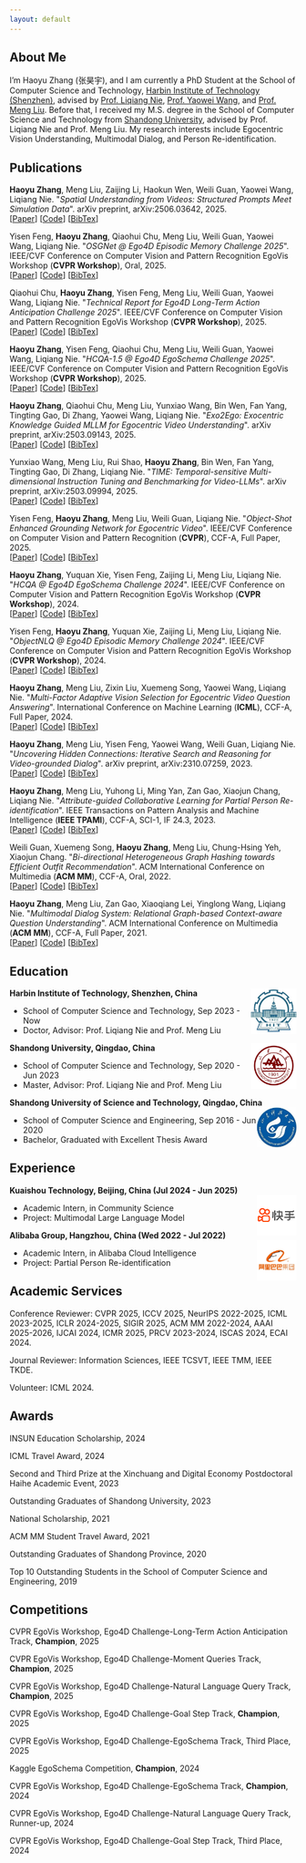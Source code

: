 ```yaml
---
layout: default
---
```

## About Me

I’m Haoyu Zhang (张昊宇), and I am currently a PhD Student at the School of Computer Science and Technology, [Harbin Institute of Technology (Shenzhen)](https://www.hitsz.edu.cn/), advised by [Prof. Liqiang Nie](https://liqiangnie.github.io/), [Prof. Yaowei Wang](https://scholar.google.com/citations?user=o_DllmIAAAAJ&hl=zh-CN), and [Prof. Meng Liu](https://mengliu1991.github.io/). Before that, I received my M.S. degree in the School of Computer Science and Technology from [Shandong University](https://www.sdu.edu.cn/), advised by Prof. Liqiang Nie and Prof. Meng Liu. My research interests include Egocentric Vision Understanding, Multimodal Dialog, and Person Re-identification.

## Publications

**Haoyu Zhang**, Meng Liu, Zaijing Li, Haokun Wen, Weili Guan, Yaowei Wang, Liqiang Nie. "_Spatial Understanding from Videos: Structured Prompts Meet Simulation Data_". arXiv preprint, arXiv:2506.03642, 2025.<br />
[[Paper](https://www.arxiv.org/abs/2506.03642)]  [[Code](https://github.com/Hyu-Zhang/SpatialMind)]  [[BibTex]()]

Yisen Feng, **Haoyu Zhang**, Qiaohui Chu, Meng Liu, Weili Guan, Yaowei Wang, Liqiang Nie. "_OSGNet @ Ego4D Episodic Memory Challenge 2025_". IEEE/CVF Conference on Computer Vision and Pattern Recognition EgoVis Workshop (**CVPR Workshop**), Oral, 2025.<br />
[[Paper](https://www.arxiv.org/abs/2506.03710)]  [[Code](https://github.com/Yisen-Feng/OSGNet)]  [[BibTex]()]

Qiaohui Chu, **Haoyu Zhang**, Yisen Feng, Meng Liu, Weili Guan, Yaowei Wang, Liqiang Nie. "_Technical Report for Ego4D Long-Term Action Anticipation Challenge 2025_". IEEE/CVF Conference on Computer Vision and Pattern Recognition EgoVis Workshop (**CVPR Workshop**), 2025.<br />
[[Paper](https://arxiv.org/abs/2506.02550)]  [[Code](https://github.com/CorrineQiu/Ego4D-LTA-Challenge-2025)]  [[BibTex]()]

**Haoyu Zhang**, Yisen Feng, Qiaohui Chu, Meng Liu, Weili Guan, Yaowei Wang, Liqiang Nie. "_HCQA-1.5 @ Ego4D EgoSchema Challenge 2025_". IEEE/CVF Conference on Computer Vision and Pattern Recognition EgoVis Workshop (**CVPR Workshop**), 2025.<br />
[[Paper](https://arxiv.org/abs/2505.20644)]  [[Code](https://github.com/Hyu-Zhang/HCQA)]  [[BibTex]()]

**Haoyu Zhang**, Qiaohui Chu, Meng Liu, Yunxiao Wang, Bin Wen, Fan Yang, Tingting Gao, Di Zhang, Yaowei Wang, Liqiang Nie. "_Exo2Ego: Exocentric Knowledge Guided MLLM for Egocentric Video Understanding_". arXiv preprint, arXiv:2503.09143, 2025.<br />
[[Paper](https://arxiv.org/abs/2503.09143)] [[Code](https://egovisiongroup.github.io/Exo2Ego.github.io/)]  [[BibTex](https://scholar.googleusercontent.com/scholar.bib?q=info:NhdayunzVSAJ:scholar.google.com/&output=citation&scisdr=ClGW_-20EJ6k02B0Vv8:AFWwaeYAAAAAZ9pyTv9bTYefuEddApBySyMompA&scisig=AFWwaeYAAAAAZ9pyTjKNRVWRKJ620WLT0WMyW8g&scisf=4&ct=citation&cd=-1&hl=zh-CN)]

Yunxiao Wang, Meng Liu, Rui Shao, **Haoyu Zhang**, Bin Wen, Fan Yang, Tingting Gao, Di Zhang, Liqiang Nie. "_TIME: Temporal-sensitive Multi-dimensional Instruction Tuning and Benchmarking for Video-LLMs_". arXiv preprint, arXiv:2503.09994, 2025.<br />
[[Paper](https://arxiv.org/abs/2503.09994)] [[Code]()]  [[BibTex](https://scholar.googleusercontent.com/scholar.bib?q=info:9BUrxj0IIIUJ:scholar.google.com/&output=citation&scisdr=ClGW_-20EJ6k02B0v90:AFWwaeYAAAAAZ9pyp92L8aAfsoPiV2ZL0bnpf_c&scisig=AFWwaeYAAAAAZ9pyp7WWS3gcl5Z_bDAVY6m8xHo&scisf=4&ct=citation&cd=-1&hl=zh-CN)]

Yisen Feng, **Haoyu Zhang**, Meng Liu, Weili Guan, Liqiang Nie. "_Object-Shot Enhanced Grounding Network for Egocentric Video_". IEEE/CVF Conference on Computer Vision and Pattern Recognition (**CVPR**), CCF-A, Full Paper, 2025.<br />
[[Paper]()]  [[Code]()]  [[BibTex]()]

**Haoyu Zhang**, Yuquan Xie, Yisen Feng, Zaijing Li, Meng Liu, Liqiang Nie. "_HCQA @ Ego4D EgoSchema Challenge 2024_". IEEE/CVF Conference on Computer Vision and Pattern Recognition EgoVis Workshop (**CVPR Workshop**), 2024.<br />
[[Paper](https://arxiv.org/abs/2406.15771)]  [[Code](https://github.com/Hyu-Zhang/HCQA)]  [[BibTex](https://scholar.googleusercontent.com/scholar.bib?q=info:DVLb4UaoRtwJ:scholar.google.com/&output=citation&scisdr=ClFkPic6EJ6k0-IzWaI:AFWwaeYAAAAAZ1g1QaLM1yWxTsrx5PdDzmOo9EY&scisig=AFWwaeYAAAAAZ1g1QcXoV_c1Wy0NeTamgnMGwvQ&scisf=4&ct=citation&cd=-1&hl=zh-CN)]

Yisen Feng, **Haoyu Zhang**, Yuquan Xie, Zaijing Li, Meng Liu, Liqiang Nie. "_ObjectNLQ @ Ego4D Episodic Memory Challenge 2024_". IEEE/CVF Conference on Computer Vision and Pattern Recognition EgoVis Workshop (**CVPR Workshop**), 2024.<br />
[[Paper](https://arxiv.org/abs/2406.15778)]  [[Code](https://github.com/Yisen-Feng/ObjectNLQ)]  [[BibTex](https://scholar.googleusercontent.com/scholar.bib?q=info:t7G6qvse5q0J:scholar.google.com/&output=citation&scisdr=ClFkPic6EJ6k0-IzQF4:AFWwaeYAAAAAZ1g1WF4ocNq1LkM4-MSBbN_sNyE&scisig=AFWwaeYAAAAAZ1g1WMBytQwYTtmdNN176XuDF5Q&scisf=4&ct=citation&cd=-1&hl=zh-CN)]

**Haoyu Zhang**, Meng Liu, Zixin Liu, Xuemeng Song, Yaowei Wang, Liqiang Nie. "_Multi-Factor Adaptive Vision Selection for Egocentric Video Question Answering_". International Conference on Machine Learning (**ICML**), CCF-A, Full Paper, 2024.<br />
[[Paper](https://proceedings.mlr.press/v235/zhang24aj.html)]  [[Code](https://github.com/Hyu-Zhang/EgoVideoQA)]  [[BibTex](https://proceedings.mlr.press/v235/zhang24aj.html)]

**Haoyu Zhang**, Meng Liu, Yisen Feng, Yaowei Wang, Weili Guan, Liqiang Nie. "_Uncovering Hidden Connections: Iterative Search and Reasoning for Video-grounded Dialog_". arXiv preprint, arXiv:2310.07259, 2023.<br />
[[Paper](https://arxiv.org/abs/2310.07259)] [[Code](https://github.com/Hyu-Zhang/ITR)]  [[BibTex](https://scholar.googleusercontent.com/scholar.bib?q=info:bxW7q-aNp24J:scholar.google.com/&output=citation&scisdr=ClFsnzCgEL_Wwc_wBNU:AFWwaeYAAAAAZWf2HNVOdiXLSNdEp7u1hjo5B6U&scisig=AFWwaeYAAAAAZWf2HNQEqziRSd_eQR1eOQIO6VU&scisf=4&ct=citation&cd=-1&hl=zh-CN)]

**Haoyu Zhang**, Meng Liu, Yuhong Li, Ming Yan, Zan Gao, Xiaojun Chang, Liqiang Nie. "_Attribute-guided Collaborative Learning for Partial Person Re-identification_". IEEE Transactions on Pattern Analysis and Machine Intelligence (**IEEE TPAMI**), CCF-A, SCI-1, IF 24.3, 2023.<br />
[[Paper](https://ieeexplore.ieee.org/stamp/stamp.jsp?tp=&arnumber=10239469)] [[Code]()] [[BibTex](https://scholar.googleusercontent.com/scholar.bib?q=info:Vfu3wDDAACkJ:scholar.google.com/&output=citation&scisdr=ClFsnzCgEL_Wwc_-KZI:AFWwaeYAAAAAZWf4MZIFgrNcM8Z74mJwA53qcD8&scisig=AFWwaeYAAAAAZWf4MX-G90kn0fb34uxasZA07VA&scisf=4&ct=citation&cd=-1&hl=zh-CN)]

Weili Guan, Xuemeng Song, **Haoyu Zhang**, Meng Liu, Chung-Hsing Yeh, Xiaojun Chang. "_Bi-directional Heterogeneous Graph Hashing towards Efficient Outfit Recommendation_". ACM International Conference on Multimedia (**ACM MM**), CCF-A, Oral, 2022.<br />
[[Paper](https://dl.acm.org/doi/pdf/10.1145/3503161.3548020)]  [[Code](https://outfitrec.wixsite.com/bihgh)]  [[BibTex](https://scholar.googleusercontent.com/scholar.bib?q=info:whI8shH9dGYJ:scholar.google.com/&output=citation&scisdr=ClFsnzCgEL_Wwc_-DnQ:AFWwaeYAAAAAZWf4FnSfGEFa5eK7eeAX9iMRrXQ&scisig=AFWwaeYAAAAAZWf4Fn0TTlHW7BIBV1-N9InjZh8&scisf=4&ct=citation&cd=-1&hl=zh-CN)]

**Haoyu Zhang**, Meng Liu, Zan Gao, Xiaoqiang Lei, Yinglong Wang, Liqiang Nie. "_Multimodal Dialog System: Relational Graph-based Context-aware Question Understanding_". ACM International Conference on Multimedia (**ACM MM**), CCF-A, Full Paper, 2021.<br />
[[Paper](https://dl.acm.org/doi/pdf/10.1145/3474085.3475234)]  [[Code](https://acmmmtreasure.wixsite.com/treasure)]  [[BibTex](https://scholar.googleusercontent.com/scholar.bib?q=info:sxu9IiZxnHoJ:scholar.google.com/&output=citation&scisdr=ClFsnzCgEL_Wwc_x25Y:AFWwaeYAAAAAZWf3w5bgj7fAFseiXWLV15DUiCg&scisig=AFWwaeYAAAAAZWf3w5t_9P2_2JAZFj65eX6tguA&scisf=4&ct=citation&cd=-1&hl=zh-CN)]


## Education

<div align="left">
        <strong> Harbin Institute of Technology, Shenzhen, China</strong>
          <a target="_blank" rel="external">
            <img border="0" src="hit_logo.jpg" align="right" width="80" height="80">
          </a> 
        <ul>
        <li>School of Computer Science and Technology, Sep 2023 - Now </li>
        <li>
          Doctor, Advisor: Prof. Liqiang Nie and Prof. Meng Liu</li>
      </ul>      
      </div>

<div align="left">
        <strong> Shandong University, Qingdao, China</strong>
          <a target="_blank" rel="external">
            <img border="0" src="sdu_logo.jpg" align="right" width="80" height="80">
          </a> 
        <ul>
        <li>School of Computer Science and Technology, Sep 2020 - Jun 2023 </li>
        <li>
          Master, Advisor: Prof. Liqiang Nie and Prof. Meng Liu</li>
      </ul>      
      </div>
      
<div align="left">
        <strong> Shandong University of Science and Technology, Qingdao, China</strong>
          <a target="_blank" rel="external">
            <img border="0" src="sdust_logo.jpg" align="right" width="70" height="70">
          </a> 
        <ul>
        <li>
          School of Computer Science and Engineering, Sep 2016 - Jun 2020</li>
        <li>
          Bachelor, Graduated with Excellent Thesis Award</li>
      </ul>      
      </div>

## Experience
<!--
<div align="left">
        <strong> Pengcheng Laboratory, Shenzhen, China  (Sep 2023 - Now) </strong>
          <a target="_blank" rel="external">
            <img border="0" src="pc_logo.jpg" align="right" width="70" height="70">
          </a> 
        <ul>
        <li>
          Co-culture Student, in Department of Network Intelligence </li>
        <li>
          Advisor: Prof. Yaowei Wang  </li>
      </ul>      
      </div>   --> 

<div align="left">
        <strong> Kuaishou Technology, Beijing, China  (Jul 2024 - Jun 2025) </strong>
          <a target="_blank" rel="external">
            <img border="0" src="kuaishou_square.png" align="right" width="70" height="70">
          </a> 
        <ul>
        <li>
          Academic Intern, in Community Science </li>
        <li>
          Project: Multimodal Large Language Model </li>
      </ul>      
      </div>

<div align="left">
        <strong> Alibaba Group, Hangzhou, China  (Wed 2022 - Jul 2022) </strong>
          <a target="_blank" rel="external">
            <img border="0" src="alibaba_white.jpg" align="right" width="70" height="70">
          </a> 
        <ul>
        <li>
          Academic Intern, in Alibaba Cloud Intelligence </li>
        <li>
          Project: Partial Person Re-identification </li>
      </ul>      
      </div>

## Academic Services

Conference Reviewer: CVPR 2025, ICCV 2025, NeurIPS 2022-2025, ICML 2023-2025, ICLR 2024-2025, SIGIR 2025, ACM MM 2022-2024, AAAI 2025-2026, IJCAI 2024, ICMR 2025, PRCV 2023-2024, ISCAS 2024, ECAI 2024.

Journal Reviewer: Information Sciences, IEEE TCSVT, IEEE TMM, IEEE TKDE.

Volunteer: ICML 2024.

## Awards
<!--
2023信创与数字经济博士后海河学术论坛，二等奖，三等奖
-->
INSUN Education Scholarship, 2024

ICML Travel Award, 2024

Second and Third Prize at the Xinchuang and Digital Economy Postdoctoral Haihe Academic Event, 2023

Outstanding Graduates of Shandong University, 2023

National Scholarship, 2021
<!--
Outstanding Graduate Student of Shandong University, 2021 -->

ACM MM Student Travel Award, 2021

Outstanding Graduates of Shandong Province, 2020
<!--
Outstanding Graduates from Shandong University of Science and Technology, 2020 -->

Top 10 Outstanding Students in the School of Computer Science and Engineering, 2019

<!--
Provincial Government Encouragement Scholarship, 2018

National Encouragement Scholarship, 2017

First Class Academic Scholarship, 2016-2020
-->

## Competitions

CVPR EgoVis Workshop, Ego4D Challenge-Long-Term Action Anticipation Track, **Champion**, 2025

CVPR EgoVis Workshop, Ego4D Challenge-Moment Queries Track, **Champion**, 2025

CVPR EgoVis Workshop, Ego4D Challenge-Natural Language Query Track, **Champion**, 2025

CVPR EgoVis Workshop, Ego4D Challenge-Goal Step Track, **Champion**, 2025

CVPR EgoVis Workshop, Ego4D Challenge-EgoSchema Track, Third Place, 2025

Kaggle EgoSchema Competition, **Champion**, 2024

CVPR EgoVis Workshop, Ego4D Challenge-EgoSchema Track, **Champion**, 2024

CVPR EgoVis Workshop, Ego4D Challenge-Natural Language Query Track, Runner-up, 2024

CVPR EgoVis Workshop, Ego4D Challenge-Goal Step Track, Third Place, 2024

<!--
WSDM Cup-Toloka Visual Question Answering Challenge, Sixth Place, 2023

## Patents

对话意图识别、用于识别对话意图的模型的训练方法, CN113590798A
一种基于多机协同的目标视频片段定位方法及系统, 

-->
